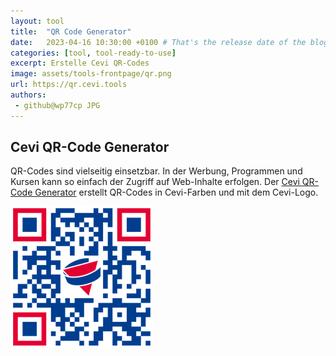 ```yaml
---
layout: tool
title:  "QR Code Generator"
date:   2023-04-16 10:30:00 +0100 # That's the release date of the blog entry
categories: [tool, tool-ready-to-use]
excerpt: Erstelle Cevi QR-Codes
image: assets/tools-frontpage/qr.png
url: https://qr.cevi.tools
authors:
 - github@wp77cp JPG
---
```


## Cevi QR-Code Generator
QR-Codes sind vielseitig einsetzbar. In der Werbung, Programmen und Kursen kann so einfach der Zugriff auf Web-Inhalte erfolgen. Der [Cevi QR-Code Generator](https://qr.cevi.tools) erstellt QR-Codes in Cevi-Farben und mit dem Cevi-Logo.

![Cevi QR Code](/assets/qr.png)